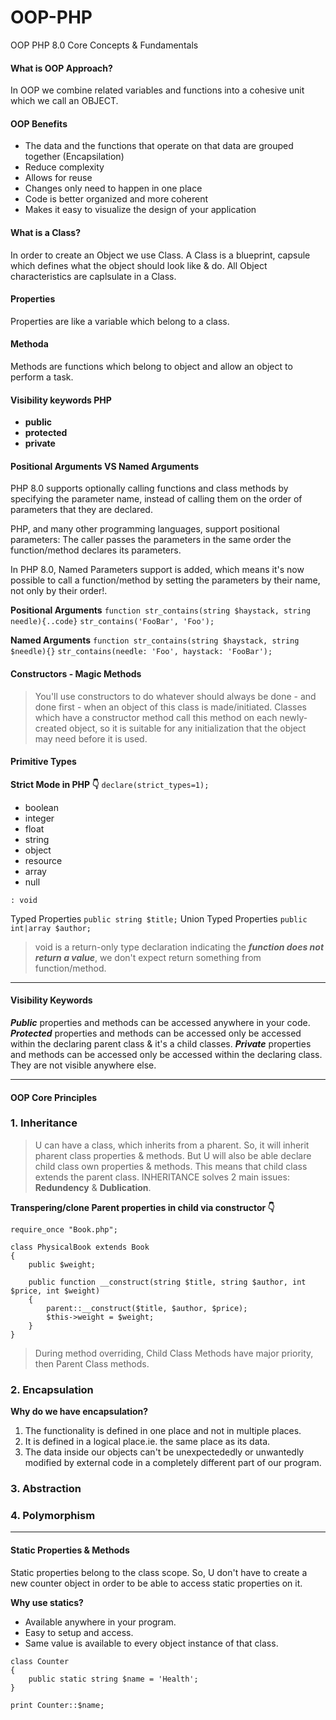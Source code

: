 # OOP-PHP

OOP PHP 8.0 Core Concepts &amp; Fundamentals

#### What is OOP Approach?

In OOP we combine related variables and functions into a cohesive unit which we call an OBJECT.

#### OOP Benefits

-   The data and the functions that operate on that data are grouped together (Encapsilation)
-   Reduce complexity
-   Allows for reuse
-   Changes only need to happen in one place
-   Code is better organized and more coherent
-   Makes it easy to visualize the design of your application

#### What is a Class?

In order to create an Object we use Class. A Class is a blueprint, capsule which defines what the object should look like & do. All Object characteristics are caplsulate in a Class.

#### Properties

Properties are like a variable which belong to a class.

#### Methoda

Methods are functions which belong to object and allow an object to perform a task.

#### Visibility keywords PHP

-   **public**
-   **protected**
-   **private**

#### Positional Arguments VS Named Arguments

PHP 8.0 supports optionally calling functions and class methods by specifying the parameter name, instead of calling them on the order of parameters that they are declared.

PHP, and many other programming languages, support positional parameters: The caller passes the parameters in the same order the function/method declares its parameters.

In PHP 8.0, Named Parameters support is added, which means it's now possible to call a function/method by setting the parameters by their name, not only by their order!.

**Positional Arguments**
`function str_contains(string $haystack, string needle){..code}`
`str_contains('FooBar', 'Foo');`

**Named Arguments**
`function str_contains(string $haystack, string $needle){}`
`str_contains(needle: 'Foo', haystack: 'FooBar');`

#### Constructors - Magic Methods

> You'll use constructors to do whatever should always be done - and done first - when an object of this class is made/initiated.
> Classes which have a constructor method call this method on each newly-created object, so it is suitable for any initialization that the object may need before it is used.

#### Primitive Types

**Strict Mode in PHP 👇**
`declare(strict_types=1);`

-   boolean
-   integer
-   float
-   string
-   object
-   resource
-   array
-   null

`: void`

Typed Properties
`public string $title;`
Union Typed Properties
`public int|array $author;`

> void is a return-only type declaration indicating the **_function does not return a value_**, we don't expect return something from function/method.

---

#### Visibility Keywords

**_Public_** properties and methods can be accessed anywhere in your code.
**_Protected_** properties and methods can be accessed only be accessed within the declaring parent class & it's a child classes.
**_Private_** properties and methods can be accessed only be accessed within the declaring class. They are not visible anywhere else.

---

#### OOP Core Principles

### 1. Inheritance

> U can have a class, which inherits from a pharent. So, it will inherit pharent class properties & methods. But U will also be able declare child class own properties & methods. This means that child class extends the parent class.
> INHERITANCE solves 2 main issues: **Redundency** & **Dublication**.

**Transpering/clone Parent properties in child via constructor 👇**

```
require_once "Book.php";

class PhysicalBook extends Book
{
    public $weight;

    public function __construct(string $title, string $author, int $price, int $weight)
    {
        parent::__construct($title, $author, $price);
        $this->weight = $weight;
    }
}
```

> During method overriding, Child Class Methods have major priority, then Parent Class methods.

### 2. Encapsulation

**Why do we have encapsulation?**

1. The functionality is defined in one place and not in multiple places.
2. It is defined in a logical place.ie. the same place as its data.
3. The data inside our objects can't be unexpectededly or unwantedly modified by external code in a completely different part of our program.

### 3. Abstraction

### 4. Polymorphism

---

#### Static Properties & Methods

Static properties belong to the class scope. So, U don't have to create a new counter object in order to be able to access static properties on it.

**Why use statics?**

-   Available anywhere in your program.
-   Easy to setup and access.
-   Same value is available to every object instance of that class.

```
class Counter
{
    public static string $name = 'Health';
}

print Counter::$name;
```
